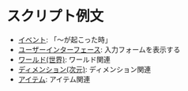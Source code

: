 # スクリプト例文

* [イベント](./events/): 「～が起こった時」
* [ユーザーインターフェース](./ui/): 入力フォームを表示する
* [ワールド(世界)](./world.ts): ワールド関連
* [ディメンション(次元)](./dimension.ts): ディメンション関連
* [アイテム](./item-stack.ts): アイテム関連
